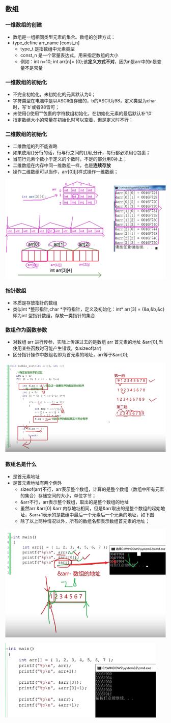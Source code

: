 ## 数组

### 一维数组的创建
- 数组是一组相同类型元素的集合。数组的创建方式：
- type_define arr_name [const_n]
  - type_t   是指数组中元素类型
  - const_n  是一个常量表达式，用来指定数组的大小
  - 例如：int n=10; int arr[n]= {0};该**定义方式不对**，因为n是arr中的n是变量不是常量

### 一维数组的初始化
- 不完全初始化，未初始化的元素默认为0；
- 字符类型在电脑中是以ASCII值存储的，b的ASCII为98，定义类型为char 时，写'b'或者98皆可；
- 未使用{}使用""包裹的字符数组初始化，在初始化元素的最后默认补'\0'
- 指定数组大小的常量在初始化时可以空着，但是定义时不行；

### 二维数组的初始化
- 二维数组的列不能省略
- 如果使用{}分行的话，行与行之间的{}用,分开，每行都必须用{}包裹；
- 当前行元素个数小于定义的个数时，不足的部分用0补上；
- 二维数组在内存中同一维数组一样，也是**连续存放**
- 操作二维数组可以当作，arr[0][j]样式操作一维数组；

![](./2dim_array.png)

### 指针数组
- 本质是存放指针的数组
- 类似int \*整形指针,char \*字符指针，定义及初始化：int* arr[3] = {&a,&b,&c} 即为int 型指针数组，存放一类指针的集合

### 数组作为函数参数
- 对数组 arr 进行传参，实际上传递过去的是数组 arr 首元素的地址 &arr[0],当使用某些函数时可能产生错误，如sizeof(arr)
- 区分指针操作中数组名即为首元素的地址，arr等于&arr[0];

![](./array_bubble_sort.png)

### 数组名是什么
- 是首元素地址
- 是首元素地址有两个例外
  - sizeof(arr)不行，arr表示整个数组，计算的是整个数组（数组中所有元素的集合）存储空间的大小，单位字节；
  - &arr不行，arr表示整个数组，取出的是整个数组的地址
  - 虽然arr &arr[0] &arr 内存地址相同，但是&arr取出的是整个数组的起始地址，&arr+1表示的是数组中最后一个元素后一个元素的地址，如下图
  - 除了以上两种情况以外，所有的数组名都表示数组首元素的地址；

![](./array_name1.png)

![](./array_name2.png)